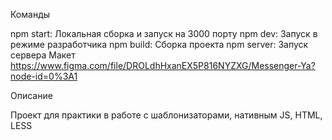 Команды

npm start: Локальная сборка и запуск на 3000 порту
npm dev: Запуск в режиме разработчика
npm build: Сборка проекта
npm server: Запуск сервера
Макет https://www.figma.com/file/DROLdhHxanEX5P816NYZXG/Messenger-Ya?node-id=0%3A1

Описание

Проект для практики в работе с шаблонизаторами, нативным JS, HTML, LESS
